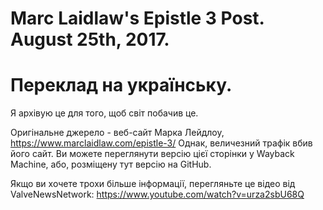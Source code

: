 # Marc Laidlaw's Epistle 3 Post. August 25th, 2017.
# Переклад на українську.

Я архівую це для того, щоб світ побачив це.

Оригінальне джерело - веб-сайт Марка Лейдлоу, https://www.marclaidlaw.com/epistle-3/ Однак, величезний трафік вбив його сайт. Ви можете переглянути версію цієї сторінки у Wayback Machine, або, розміщену тут версію на GitHub.

Якщо ви хочете трохи більше інформації, перегляньте це відео від ValveNewsNetwork: https://www.youtube.com/watch?v=urza2sbU68Q
